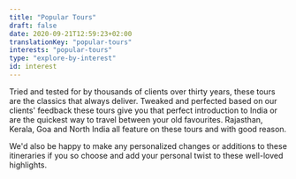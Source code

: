 ```yaml
---
title: "Popular Tours"
draft: false
date: 2020-09-21T12:59:23+02:00
translationKey: "popular-tours"
interests: "popular-tours"
type: "explore-by-interest"
id: interest
---
```

Tried and tested for by thousands of clients over thirty years, these tours are the classics that always deliver. Tweaked and perfected based on our clients' feedback these tours give you that perfect introduction to India or are the quickest way to travel between your old favourites. Rajasthan, Kerala, Goa and North India all feature on these tours and with good reason.

We'd also be happy to make any personalized changes or additions to these itineraries if you so choose and add your personal twist to these well-loved highlights.